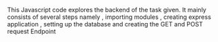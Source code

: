 This Javascript code explores the backend of the task given. It mainly consists of several steps namely , importing modules ,  creating express application , 
setting up the database and creating the GET and POST request Endpoint






